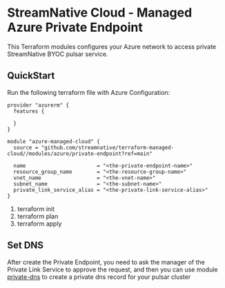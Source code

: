 # StreamNative Cloud - Managed Azure Private Endpoint

This Terraform modules configures your Azure network to access private StreamNative BYOC pulsar service.

## QuickStart
Run the following terraform file with Azure Configuration:

```hcl
provider "azurerm" {
  features {

  }
}

module "azure-managed-cloud" {
  source = "github.com/streamnative/terraform-managed-cloud//modules/azure/private-endpoint?ref=main"

  name                       = "<the-private-endpoint-name>"
  resource_group_name        = "<the-resource-group-name>"
  vnet_name                  = "<the-vnet-name>"
  subnet_name                = "<the-subnet-name>"
  private_link_service_alias = "<the-private-link-service-alias>"
}

```

1. terraform init
2. terraform plan
3. terraform apply


## Set DNS

After create the Private Endpoint, you need to ask the manager of the Private Link Service to approve the request, and then
you can use module [private-dns](../private-dns) to create a private dns record for your pulsar cluster
